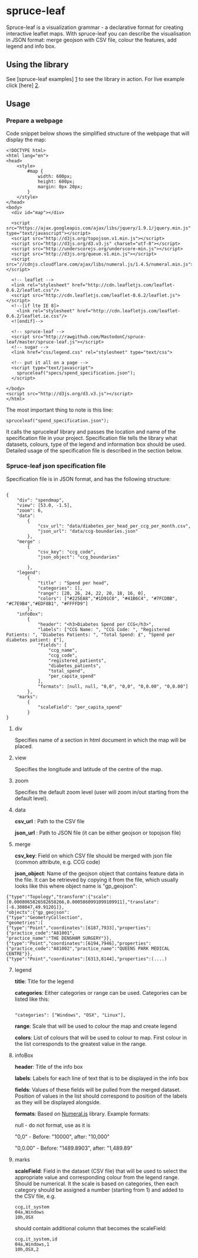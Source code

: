 spruce-leaf
===========

Spruce-leaf is a visualization grammar - a declarative format for creating interactive leaflet maps.
With spruce-leaf you can describe the visualisation in JSON format: merge geojson with CSV file, colour the features, add legend and info box.

## Using the library

See [spruce-leaf examples] [1] to see the library in action.
For live example click [here] [2].

  [1]: http://github.com/MastodonC/spruce-leaf-examples       "Spruce-leaf examples"
  [2]: http://rawgithub.com/MastodonC/spruce-leaf-examples/master/diabetes_spend.html       "Live example"

Usage
-----

### Prepare a webpage
Code snippet below shows the simplified structure of the webpage that will display the map:

```
<!DOCTYPE html>
<html lang="en">
<head>
    <style>
        #map {
            width: 600px;
            height: 600px;
            margin: 0px 20px;
        }
    </style>
</head>
<body>
  <div id="map"></div>

  <script src="https://ajax.googleapis.com/ajax/libs/jquery/1.9.1/jquery.min.js" type="text/javascript"></script>
  <script src="http://d3js.org/topojson.v1.min.js"></script>
  <script src="http://d3js.org/d3.v3.js" charset="utf-8"></script>
  <script src="http://underscorejs.org/underscore-min.js"></script>
  <script src="http://d3js.org/queue.v1.min.js"></script>
  <script src="//cdnjs.cloudflare.com/ajax/libs/numeral.js/1.4.5/numeral.min.js"></script>

  <!-- leaflet -->
  <link rel="stylesheet" href="http://cdn.leafletjs.com/leaflet-0.6.2/leaflet.css"/>
  <script src="http://cdn.leafletjs.com/leaflet-0.6.2/leaflet.js"></script>
  <!--[if lte IE 8]>
    <link rel="stylesheet" href="http://cdn.leafletjs.com/leaflet-0.6.2/leaflet.ie.css"/>
  <![endif]-->

  <!-- spruce-leaf -->
  <script src="http://rawgithub.com/MastodonC/spruce-leaf/master/spruce-leaf.js"></script>
  <!-- sugar -->
  <link href="css/legend.css" rel="stylesheet" type="text/css">
  
  <!-- put it all on a page -->
  <script type="text/javascript">
    spruceleaf("specs/spend_specification.json");
  </script>
  
</body>
<script src="http://d3js.org/d3.v3.js"></script>
</html>

```
The most important thing to note is this line:
```
spruceleaf("spend_specification.json");
```
It calls the spruceleaf library and passes the location and name of the specification file in your project. Specification file tells the library what datasets, colours, type of the legend and information box should be used. Detailed usage of the specification file is described in the section below.

### Spruce-leaf json specification file

Specification file is in JSON format, and has the following structure:

```

{
    "div": "spendmap",
    "view": [53.0, -1.5],
    "zoom": 6,
    "data":
        {
            "csv_url": "data/diabetes_per_head_per_ccg_per_month.csv",
            "json_url": "data/ccg-boundaries.json"
        },
    "merge" :
        {
            "csv_key": "ccg_code",
            "json_object": "ccg_boundaries"

        },
    "legend":
        {
            "title" : "Spend per head",
            "categories": [],
            "range": [28, 26, 24, 22, 20, 18, 16, 0],
            "colors": ["#225EA8","#1D91C0", "#41B6C4", "#7FCDBB", "#C7E9B4","#EDF8B1", "#FFFFD9"]
        },
    "infoBox":
        {
            "header": "<h3>Diabetes Spend per CCG</h3>",
            "labels": ["CCG Name: ", "CCG Code: ", "Registered Patients: ", "Diabetes Patients: ", "Total Spend: £", "Spend per diabetes patient: £"],
            "fields": [
                "ccg_name",
                "ccg_code",
                "registered_patients",
                "diabetes_patients",
                "total_spend",
                "per_capita_spend"
            ],
            "formats": [null, null, "0,0", "0,0", "0,0.00", "0,0.00"]
        },
    "marks":
        {
            "scaleField": "per_capita_spend"
        }
}
```

1.  div
    
    Specifies name of a section in html document in which the map will be placed.

2.  view
    
    Specifies the longitude and latitude of the centre of the map.

3.  zoom
    
    Specifies the default zoom level (user will zoom in/out starting from the default level).

4.  data
    
    **csv_url** : Path to the CSV file

    **json_url** : Path to JSON file (it can be either geojson or topojson file)

6.  merge
    
    **csv_key**: Field on which CSV file should be merged with json file (common attribute, e.g. CCG code)

    **json_object**: Name of the geojson object that contains feature data in the file. It can be retrieved by copying it from the file, which usually looks like this where object name is "gp_geojson":

```
{"type":"Topology","transform":{"scale":[0.0008065826582658266,0.0005860991099109911],"translate":[-6.308047,49.91201]},
"objects":{"gp_geojson":
{"type":"GeometryCollection",
"geometries":[
{"type":"Point","coordinates":[6187,7933],"properties":{"practice_code":"A81001",
"practice_name":"THE DENSHAM SURGERY"}},
{"type":"Point","coordinates":[6194,7946],"properties":{"practice_code":"A81002","practice_name":"QUEENS PARK MEDICAL CENTRE"}},
{"type":"Point","coordinates":[6313,8144],"properties":(....)

```


7.  legend
    
    **title**: Title for the legend

    **categories**: Either categories or range can be used. Categories can be listed like this:
    
    ```
    
    "categories": ["Windows", "OSX", "Linux"],
    ```

    **range**: Scale that will be used to colour the map and create legend

    **colors**: List of colours that will be used to colour to map. First colour in the list corresponds to the greatest value in the range.

8.  infoBox

    **header**: Title of the info box

    **labels**: Labels for each line of text that is to be displayed in the info box

    **fields**: Values of these fields will be pulled from the merged dataset. Position of values in the list should correspond to position of the labels as they will be displayed alongside.

    **formats**: Based on [Numeral.js](http://numeraljs.com/) library. Example formats:

      null - do not format, use as it is

      "0,0" - Before: "10000", after: "10,000"

      "0,0.00" - Before: "1489.8903", after: "1,489.89"

9.  marks

    **scaleField**: Field in the dataset (CSV file) that will be used to select the appropriate value and corresponding colour from the legend range. Should be numerical. It the scale is based on categories, then each category should be assigned a number (starting from 1) and added to the CSV file, e.g.


    ```
    ccg,it_system
    04a,Windows
    10h,OSX
    ```

    should contain additional column that becomes the scaleField:
    
    ```
    ccg,it_system,id
    04a,Windows,1
    10h,OSX,2
    ```
